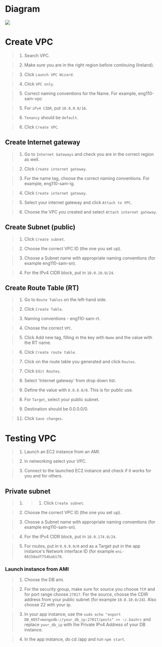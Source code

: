 # Diagram

![](https://i.imgur.com/95ozT2N.png)

# Create VPC

> 1. Search VPC. 

> 2. Make sure you are in the right region before continuing (Ireland).

> 3. Click `Launch VPC Wizard`.

> 4. Click `VPC only`. 

> 5. Correct naming conventions for the Name. For example, eng110-sam-vpc

> 5. For `iPv4 CIDR`, put `10.0.0.0/16`.

> 6. `Tenancy` should be `default`.

> 6. Click `Create VPC`. 

## Create Internet gateway

> 1. Go to `Internet Gateways` and check you are in the correct region as well.

> 2. Click `Create internet gateway`. 

> 3. For the name tag, choose the correct naming conventions. For example, eng110-sam-ig.

> 4. Click `Create internet gateway`.

> 5. Select your internet gateway and click `Attach to VPC`.

> 6. Choose the VPC you created and select `Attach internet gateway`.

## Create Subnet (public)

> 1. Click `Create subnet`. 

> 2. Choose the correct VPC ID (the one you set up).

> 3. Choose a Subnet name with appropriate naming conventions (for example eng110-sam-sn).

> 4. For the IPv4 CIDR block, put in `10.0.10.0/24`.


## Create Route Table (RT)

> 1. Go to `Route Tables` on the left-hand side.

> 2. Click `Create Table`. 

> 3. Naming conventions - eng110-sam-rt.

> 4. Choose the correct `VPC`.

> 5. Click Add new tag, filling in the key with `Name` and the value with the RT name.

> 6. Click `Create route table`. 

> 7. Click on the route table you generated and click `Routes`.

> 7. Click `Edit Routes`.

> 8. Select 'Internet gateway' from drop down list.

> 9. Define the value with `0.0.0.0/0`. This is for public use.

> 8. For `Target`, select your public subnet.

> 9. Destination should be 0.0.0.0/0.

> 11. Click `Save changes`. 

# Testing VPC

> 1. Launch an EC2 instance from an AMI.

> 2. In networking select your VPC.

> 3. Connect to the launched EC2 instance and check if it works for you and for others.

## Private subnet

> 1. > 1. Click `Create subnet`. 

> 2. Choose the correct VPC ID (the one you set up).

> 3. Choose a Subnet name with appropriate naming conventions (for example eng110-sam-sn).

> 4. For the IPv4 CIDR block, put in `10.0.174.0/24`.

> 5. For routes, put in `0.0.0.0/0` and as a Target put in the app instance's Network interface ID (for example `eni-08158edf754bab170`.

### Launch instance from AMI

> 1. Choose the DB ami.

> 2. For the security group, make sure for source you choose `TCP` and for port range choose `27017`. For the source, choose the CDIR address from your public subnet (for example `10.0.10.0/24`). Also choose 22 with your ip.

> 3. In your app instance, use the `sudo echo "export DB_HOST=mongodb://your_db_ip:27017/posts" >> ~/.bashrc` and replace `your_db_ip` with the Private IPv4 Address of your DB instance. 

> 4. In the app instance, do cd /app and run `npm start`. 